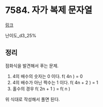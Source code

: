 # 7584. 자가 복제 문자열

[링크](https://swexpertacademy.com/main/code/problem/problemDetail.do?contestProbId=AWpMsQfaCPMDFAQi&categoryId=AWpMsQfaCPMDFAQi&categoryType=CODE)

난이도\_d3_25%

## 정리

점화식을 발견해서 푸는 문제.

1. 4의 배수의 숫자는 0 이다. f( 4n ) = 0
2. 4의 배수가 아닌 짝수는 1 이다. f( 4n + 2 ) = 1
3. 홀수의 경우 f( 2n + 1 ) = f( n )

위 식대로 작성해서 풀면 된다.
